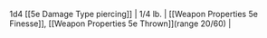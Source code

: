 1d4 [[5e Damage Type piercing]]    | 1/4 lb. | [[Weapon Properties 5e Finesse]], [[Weapon Properties 5e Thrown]](range 20/60)                                            |
